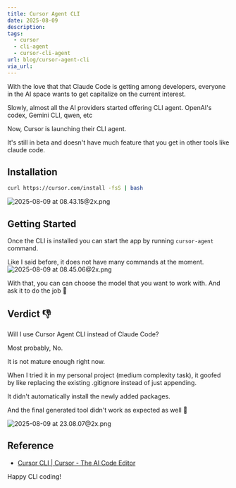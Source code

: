 ```yaml
---
title: Cursor Agent CLI
date: 2025-08-09
description: 
tags:
  - cursor
  - cli-agent
  - cursor-cli-agent
url: blog/cursor-agent-cli
via_url:
---
```


With the love that that Claude Code is getting among developers, everyone in the AI space wants to get capitalize on the current interest.

Slowly, almost all the AI providers started offering CLI agent. OpenAI's codex, Gemini CLI, qwen, etc

Now, Cursor is launching their CLI agent.

It's still in beta and doesn't have much feature that you get in other tools like claude code.

## Installation
```bash
curl https://cursor.com/install -fsS | bash
```

![2025-08-09 at 08.43.15@2x.png](https://images.nesin.io/f_auto,q_auto/qblog/AIEngineerGuide/images/2025-08/2025-08-09-at-08.43.15-at-2x.png)

## Getting Started

Once the CLI is installed you can start the app by running `cursor-agent` command.

Like I said before, it does not have many commands at the moment.
![2025-08-09 at 08.45.06@2x.png](https://images.nesin.io/f_auto,q_auto/qblog/AIEngineerGuide/images/2025-08/2025-08-09-at-08.45.06-at-2x.png)

With that, you can can choose the model that you want to work with. And ask it to do the job 🤖

## Verdict 👎

Will I use Cursor Agent CLI instead of Claude Code?

Most probably, No.

It is not mature enough right now.

When I tried it in my personal project (medium complexity task), it goofed by like replacing the existing .gitignore instead of just appending.

It didn't automatically install the newly added packages.

And the final generated tool didn't work as expected as well 🙈

![2025-08-09 at 23.08.07@2x.png](https://images.nesin.io/f_auto,q_auto/qblog/AIEngineerGuide/images/2025-08/2025-08-09-at-23.08.07-at-2x.png)

## Reference
- [Cursor CLI | Cursor - The AI Code Editor](https://cursor.com/cli)

Happy CLI coding!
